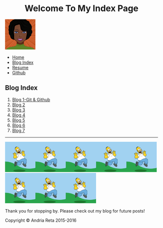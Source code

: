 <html>
<head> <link rel="stylesheet" type="text/css" href="../stylesheets/blog.css">
  <meta charset="UTF-8">
</head>
<body>
  <h1><center>Welcome To My Index Page</h1>
  <aside><img src="../myAvatar.png" alt="Homer" height="100" width="100">
<div>
  <ul>
  <li><a href="http://andriayr.github.io/#">Home</a></li>
  <li><a href="https://github.com/andriayr/andriayr.github.io/blob/master/blog/blog_index_2.8_Solo_project.md">Blog Index</a></li>
 <li><a href="https://www.linkedin.com/in/andria-reta-msg-mha-87424127?trk=hp-identity-photo">Resume </a></li>
 <li><a href="https://github.com/andriayr">Github</a></li>
  </ul>
</div>

 <h2>Blog Index</h2>


  1. [Blog 1-Git & Github](http://andriayr.github.io/blog/git.html)
  2. [Blog 2](#)
  3. [Blog 3](#)
  4. [Blog 4](#)
  5. [Blog 5](#)
  6. [Blog 6](#)
  7. [Blog 7](#)


<hr></hr>
<aside><img src="../imgs/post-6670-Homer-Simpson-Gifs-kvjg.gif" alt="Homer" height="100" width="100"><img src="../imgs/post-6670-Homer-Simpson-Gifs-kvjg.gif" alt="Homer" height="100" width="100"><img src="../imgs/post-6670-Homer-Simpson-Gifs-kvjg.gif" alt="Homer" height="100" width="100"><img src="../imgs/post-6670-Homer-Simpson-Gifs-kvjg.gif" alt="Homer" height="100" width="100"><img src="../imgs/post-6670-Homer-Simpson-Gifs-kvjg.gif" alt="Homer" height="100" width="100"><img src="../imgs/post-6670-Homer-Simpson-Gifs-kvjg.gif" alt="Homer" height="100" width="100"><img src="../imgs/post-6670-Homer-Simpson-Gifs-kvjg.gif" alt="Homer" height="100" width="100"><img src="../imgs/post-6670-Homer-Simpson-Gifs-kvjg.gif" alt="Homer" height="100" width="100"></aside>
<footer> <p>Thank you for stopping by. Please check out my blog for future posts!</p>
<p>Copyright &copy; Andria Reta 2015-2016 </p></footer>
</body>
</html>

